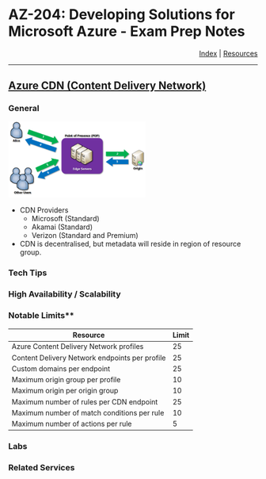 # AZ-204: Developing Solutions for Microsoft Azure - Exam Prep Notes

<div style="text-align: right"> <a href="..\README.MD">Index</a> | <a href="..\RESOURCES.MD">Resources</a> </div>

----
[Azure CDN (Content Delivery Network)](https://docs.microsoft.com/en-us/azure/cdn/cdn-overview)
------------------------------------
### General
<img src="assets/cdn-overview.png" width=55%></img>
  * CDN Providers
    * Microsoft (Standard)
    * Akamai (Standard)
    * Verizon (Standard and Premium)
  * CDN is decentralised, but metadata will reside in region of resource group.



### Tech Tips

### High Availability / Scalability

### Notable Limits**

|Resource|Limit|
|---|---|
|Azure Content Delivery Network profiles		|25|
|Content Delivery Network endpoints per profile	|25|
|Custom domains per endpoint					|25|
|Maximum origin group per profile				|10|
|Maximum origin per origin group				|10|
|Maximum number of rules per CDN endpoint		|25|
|Maximum number of match conditions per rule	|10|
|Maximum number of actions per rule				|5 |



### Labs

### Related Services
